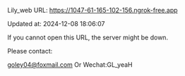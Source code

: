 Lily_web URL: https://1047-61-165-102-156.ngrok-free.app

Updated at: 2024-12-08 18:06:07

If you cannot open this URL, the server might be down.

Please contact: 

goley04@foxmail.com Or Wechat:GL_yeaH